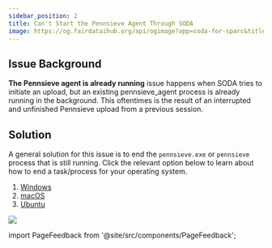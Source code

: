 ```yaml
---
sidebar_position: 2
title: Can't Start the Pennsieve Agent Through SODA
image: https://og.fairdataihub.org/api/ogimage?app=soda-for-sparc&title=Can%27t%20start%20the%20Pennsieve%20Agent%20through%20SODA&description=Common%20Pennsieve%20Agent%20errors%20and%20their%20solutions
---
```


## Issue Background

**The Pennsieve agent is already running** issue happens when SODA tries to initiate an upload, but an existing pennsieve_agent process is already running in the background. This oftentimes is the result of an interrupted and unfinished Pennsieve upload from a previous session.

## Solution

A general solution for this issue is to end the `pennsieve.exe` or `pennsieve` process that is still running. Click the relevant option below to learn about how to end a task/process for your operating system.

1. [Windows](https://winaero.com/kill-process-windows-10/)
2. [macOS](https://support.apple.com/guide/activity-monitor/quit-a-process-actmntr1002/mac)
3. [Ubuntu](https://www.cyberciti.biz/faq/stop-process-ubuntu-linux-command/)

![](https://github.com/fairdataihub/SODA-for-SPARC/blob/main/docs/documentation/Common-errors/blackfynn-agent-running-error.gif?raw=true)

import PageFeedback from '@site/src/components/PageFeedback';

<PageFeedback />

